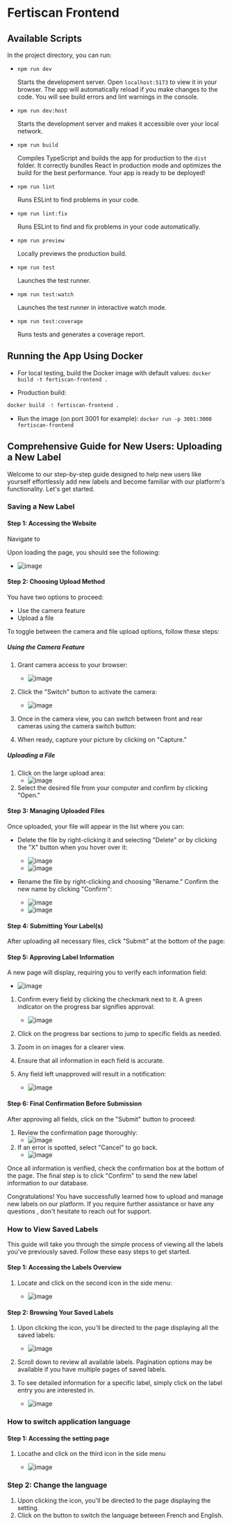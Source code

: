 # Fertiscan Frontend

## Available Scripts

In the project directory, you can run:

- `npm run dev`

  Starts the development server. Open `localhost:5173` to view it in your
  browser. The app will automatically reload if you make changes to the code.
  You will see build errors and lint warnings in the console.

- `npm run dev:host`

  Starts the development server and makes it accessible over your local
  network.

- `npm run build`

  Compiles TypeScript and builds the app for production to the `dist` folder.
  It correctly bundles React in production mode and optimizes the build for the
  best performance. Your app is ready to be deployed!

- `npm run lint`

  Runs ESLint to find problems in your code.

- `npm run lint:fix`

  Runs ESLint to find and fix problems in your code automatically.

- `npm run preview`

  Locally previews the production build.

- `npm run test`

  Launches the test runner.

- `npm run test:watch`

  Launches the test runner in interactive watch mode.

- `npm run test:coverage`

  Runs tests and generates a coverage report.

## Running the App Using Docker

- For local testing, build the Docker image with default values: `docker build
-t fertiscan-frontend .`

- Production build:

```sh
docker build -t fertiscan-frontend .
```

- Run the image (on port 3001 for example): `docker run -p 3001:3000
fertiscan-frontend`

## Comprehensive Guide for New Users: Uploading a New Label

Welcome to our step-by-step guide designed to help new users like yourself
effortlessly add new labels and become familiar with our platform's
functionality.
 Let's get started.

### Saving a New Label

#### Step 1: Accessing the Website

Navigate to

<!--https://fertiscan.inspection.alpha.canada.ca/-->

Upon loading the page, you should see the following:

- ![image](https://github.com/user-attachments/assets/57b59947-13bf-4f2e-bb58-c730c2745a2e)

#### Step 2: Choosing Upload Method

You have two options to proceed:

- Use the camera feature
- Upload a file

To toggle between the camera and file upload options, follow these steps:

##### Using the Camera Feature

1. Grant camera access to your browser:

    - ![image](https://github.com/user-attachments/assets/c1613265-acf5-4030-80eb-0c3e57bddf27)
  
2. Click the "Switch" button to activate the camera:
    - ![image](https://github.com/user-attachments/assets/1f720f81-c27e-429c-b569-290faa01aba7)
3. Once in the camera view, you can switch between front and rear cameras using
the camera switch button:
4. When ready, capture your picture by clicking on "Capture."

##### Uploading a File

1. Click on the large upload area:
    - ![image](https://github.com/user-attachments/assets/e3e9736f-0da4-440f-b19b-cac49bc602cb)
2. Select the desired file from your computer and confirm by clicking "Open."

#### Step 3: Managing Uploaded Files

Once uploaded, your file will appear in the list where you can:

- Delete the file by right-clicking it and selecting "Delete" or by clicking
the "X" button when you hover over it:

  - ![image](https://github.com/user-attachments/assets/2e56d725-82da-48a2-a1b5-166079872399)
  - ![image](https://github.com/user-attachments/assets/8458e45d-1b24-4981-9bb8-9b41c643a121)

- Rename the file by right-clicking and choosing "Rename." Confirm the new name
 by clicking "Confirm":

  - ![image](https://github.com/user-attachments/assets/93a603ba-2d3d-4f94-a784-bebef5722e25)
  - ![image](https://github.com/user-attachments/assets/8c9fa0eb-3fc9-4bdb-ace9-199f4e055bc7)

#### Step 4: Submitting Your Label(s)

After uploading all necessary files, click "Submit" at the bottom of the page:

#### Step 5: Approving Label Information

A new page will display, requiring you to verify each information field:

- ![image](https://github.com/user-attachments/assets/5c1f0c14-0422-4989-92ac-5de0c685cc8f)

1. Confirm every field by clicking the checkmark next to it. A green indicator
on the progress bar signifies approval:
    - ![image](https://github.com/user-attachments/assets/495d90db-2088-4365-b125-e9d6281d27d0)
2. Click on the progress bar sections to jump to specific fields as needed.
3. Zoom in on images for a clearer view.
4. Ensure that all information in each field is accurate.
5. Any field left unapproved will result in a notification:

    - ![image](https://github.com/user-attachments/assets/409607e0-f8f2-435c-b67b-c7fd9eaa611a)

#### Step 6: Final Confirmation Before Submission

After approving all fields, click on the "Submit" button to proceed:

1. Review the confirmation page thoroughly:
    - ![image](https://github.com/user-attachments/assets/30ffee47-fddf-46e7-9e0f-3d879c4130a4)
2. If an error is spotted, select "Cancel" to go back.
    - ![image](https://github.com/user-attachments/assets/3021ba01-b4d0-42cd-8790-81e623bf808c)

Once all information is verified, check the confirmation box at the bottom
of the page.
The final step is to click "Confirm" to send the new label information to our
database.

Congratulations! You have successfully learned how to upload and manage new
labels on our platform. If you require further assistance or have any questions
, don't hesitate to reach out for support.

### How to View Saved Labels

This guide will take you through the simple process of viewing all the labels
you've previously saved. Follow these easy steps to get started.

#### Step 1: Accessing the Labels Overview

1. Locate and click on the second icon in the side menu:

    - ![image](https://github.com/user-attachments/assets/f27a1dd6-6861-4e0a-9c04-16a2d538a33c)

#### Step 2: Browsing Your Saved Labels

1. Upon clicking the icon, you'll be directed to the page displaying all the
saved labels:
    - ![image](https://github.com/user-attachments/assets/66e7b0ce-36da-4cb0-b0f8-b6ef1aa6d6b2)
2. Scroll down to review all available labels. Pagination options may be
available if you have multiple pages of saved labels.
3. To see detailed information for a specific label, simply click on the label
entry you are interested in.

    - ![image](https://github.com/user-attachments/assets/c9db9320-ee98-4a63-9908-9865475ee77c)

### How to switch application language

#### Step 1: Accessing the setting page

1. Locathe and click on the third icon in the side menu

    - ![image](https://github.com/user-attachments/assets/d27c121e-ebc6-4b2d-8ef4-18d1867ced64)

### Step 2: Change the language

1. Upon clicking the icon, you'll be directed to the page displaying the
setting.
2. Click on the button to switch the language between French and English.
